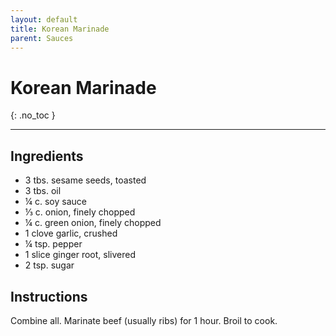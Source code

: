 ```yaml
---
layout: default
title: Korean Marinade
parent: Sauces
---
```


# Korean Marinade
{: .no_toc }

---

## Ingredients
<ul>
	<li>3 tbs. sesame seeds, toasted</li>
	<li>3 tbs. oil</li>
	<li>¼ c. soy sauce</li>
	<li>⅓ c. onion, finely chopped</li>
	<li>¼ c. green onion, finely chopped</li>
	<li>1 clove garlic, crushed</li>
	<li>¼ tsp. pepper</li>
	<li>1 slice ginger root, slivered</li>
	<li>2 tsp. sugar</li>
</ul>

## Instructions
Combine all. Marinate beef (usually ribs) for 1 hour. Broil to cook.